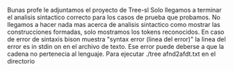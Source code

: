 Bunas profe le adjuntamos el proyecto de Tree-sl 
Solo llegamos a terminar el analisis sintactico correcto para los casos de prueba que probamos.
No llegamos a hacer nada mas acerca de analisis sintactico como mostrar las construcciones formadas, solo mostramos los tokens reconocidos.
En caso de error de sintaxis bison muestra "syntax error (linea del error)" la linea del error es in stdin on en el archivo de texto. Ese error puede deberse a que la cadena no pertenecia al lenguaje.
Para ejecutar ./tree afnd2afdt.txt en el directorio